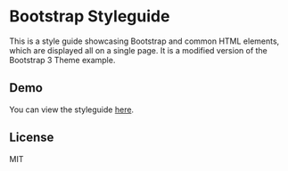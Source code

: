 # Bootstrap Styleguide
This is a style guide showcasing Bootstrap and common HTML elements, which are displayed all on a single page. It is a modified version of the Bootstrap 3 Theme example.

## Demo
You can view the styleguide [here](https://ojdon.github.io/bootstrap-styleguide/).

## License
MIT
